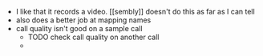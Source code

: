 - I like that it records a video. [[sembly]] doesn't do this as far as I can tell
- also does a better job at mapping names
- call quality isn't good on a sample call
	- TODO check call quality on another call
	-